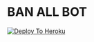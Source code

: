 # BAN ALL BOT 

[![Deploy To Heroku](https://www.herokucdn.com/deploy/button.svg)](https://heroku.com/deploy) 
